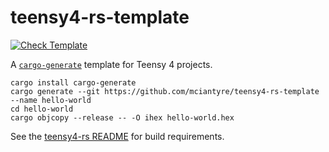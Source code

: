 # teensy4-rs-template

[![Check Template][check-template-badge]][check-template-url]

[check-template-badge]: https://github.com/mciantyre/teensy4-rs/workflows/Check%20Template/badge.svg
[check-template-url]: https://github.com/mciantyre/teensy4-rs/actions?query=workflow%3A%22Check+Template%22

A [`cargo-generate`](https://crates.io/crates/cargo-generate) template for
Teensy 4 projects.

```
cargo install cargo-generate
cargo generate --git https://github.com/mciantyre/teensy4-rs-template --name hello-world
cd hello-world
cargo objcopy --release -- -O ihex hello-world.hex
```

See the [teensy4-rs
README](https://github.com/mciantyre/teensy4-rs/blob/master/README.md) for build requirements.